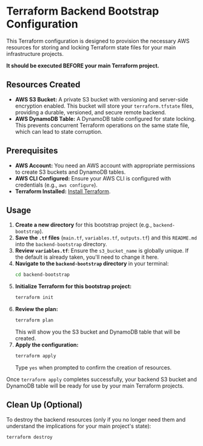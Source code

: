 # Terraform Backend Bootstrap Configuration

This Terraform configuration is designed to provision the necessary AWS resources for storing and locking Terraform state files for your main infrastructure projects.

**It should be executed BEFORE your main Terraform project.**

## Resources Created

* **AWS S3 Bucket:** A private S3 bucket with versioning and server-side encryption enabled. This bucket will store your `terraform.tfstate` files, providing a durable, versioned, and secure remote backend.
* **AWS DynamoDB Table:** A DynamoDB table configured for state locking. This prevents concurrent Terraform operations on the same state file, which can lead to state corruption.

## Prerequisites

* **AWS Account:** You need an AWS account with appropriate permissions to create S3 buckets and DynamoDB tables.
* **AWS CLI Configured:** Ensure your AWS CLI is configured with credentials (e.g., `aws configure`).
* **Terraform Installed:** [Install Terraform](https://learn.hashicorp.com/tutorials/terraform/install-cli).

## Usage

1.  **Create a new directory** for this bootstrap project (e.g., `backend-bootstrap`).
2.  **Save the `.tf` files** (`main.tf`, `variables.tf`, `outputs.tf`) and this `README.md` into the `backend-bootstrap` directory.
3.  **Review `variables.tf`**: Ensure the `s3_bucket_name` is globally unique. If the default is already taken, you'll need to change it here.
4.  **Navigate to the `backend-bootstrap` directory** in your terminal:
    ```bash
    cd backend-bootstrap
    ```
5.  **Initialize Terraform for this bootstrap project:**
    ```bash
    terraform init
    ```
6.  **Review the plan:**
    ```bash
    terraform plan
    ```
    This will show you the S3 bucket and DynamoDB table that will be created.
7.  **Apply the configuration:**
    ```bash
    terraform apply
    ```
    Type `yes` when prompted to confirm the creation of resources.

Once `terraform apply` completes successfully, your backend S3 bucket and DynamoDB table will be ready for use by your main Terraform projects.

## Clean Up (Optional)

To destroy the backend resources (only if you no longer need them and understand the implications for your main project's state):

```bash
terraform destroy
